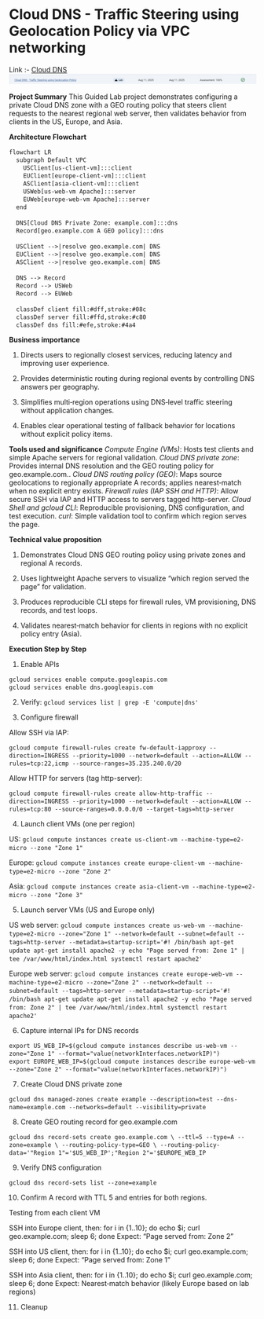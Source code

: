 # Cloud DNS - Traffic Steering using Geolocation Policy via VPC networking

Link :- [Cloud DNS](https://www.skills.google/focuses/63007?parent=catalog)
![image](image-5.png)


**Project Summary**
This Guided Lab project demonstrates configuring a private Cloud DNS zone with a GEO routing policy that steers client requests to the nearest regional web server, then validates behavior from clients in the US, Europe, and Asia.

**Architecture Flowchart**
```mermaid
flowchart LR
  subgraph Default VPC
    USClient[us-client-vm]:::client
    EUClient[europe-client-vm]:::client
    ASClient[asia-client-vm]:::client
    USWeb[us-web-vm Apache]:::server
    EUWeb[europe-web-vm Apache]:::server
  end

  DNS[Cloud DNS Private Zone: example.com]:::dns
  Record[geo.example.com A GEO policy]:::dns

  USClient -->|resolve geo.example.com| DNS
  EUClient -->|resolve geo.example.com| DNS
  ASClient -->|resolve geo.example.com| DNS

  DNS --> Record
  Record --> USWeb
  Record --> EUWeb

  classDef client fill:#dff,stroke:#08c
  classDef server fill:#ffd,stroke:#c80
  classDef dns fill:#efe,stroke:#4a4
```

**Business importance**
1) Directs users to regionally closest services, reducing latency and improving user experience.

2) Provides deterministic routing during regional events by controlling DNS answers per geography.

3) Simplifies multi‑region operations using DNS‑level traffic steering without application changes.

4) Enables clear operational testing of fallback behavior for locations without explicit policy items.

**Tools used and significance**
*Compute Engine (VMs)*: Hosts test clients and simple Apache servers for regional validation.
*Cloud DNS private zone*: Provides internal DNS resolution and the GEO routing policy for geo.example.com..
*Cloud DNS routing policy (GEO)*: Maps source geolocations to regionally appropriate A records; applies nearest‑match when no explicit entry exists.
*Firewall rules (IAP SSH and HTTP)*: Allow secure SSH via IAP and HTTP access to servers tagged http-server.
*Cloud Shell and gcloud CLI*: Reproducible provisioning, DNS configuration, and test execution.
*curl*: Simple validation tool to confirm which region serves the page.

**Technical value proposition**

1) Demonstrates Cloud DNS GEO routing policy using private zones and regional A records.

2) Uses lightweight Apache servers to visualize “which region served the page” for validation.

3) Produces reproducible CLI steps for firewall rules, VM provisioning, DNS records, and test loops.

4) Validates nearest‑match behavior for clients in regions with no explicit policy entry (Asia).




**Execution Step by Step**
1) Enable APIs
```
gcloud services enable compute.googleapis.com
gcloud services enable dns.googleapis.com
```

2) Verify: ```gcloud services list | grep -E 'compute|dns'```

3) Configure firewall

Allow SSH via IAP: 
```
gcloud compute firewall-rules create fw-default-iapproxy --direction=INGRESS --priority=1000 --network=default --action=ALLOW --rules=tcp:22,icmp --source-ranges=35.235.240.0/20
```

Allow HTTP for servers (tag http-server): 
```
gcloud compute firewall-rules create allow-http-traffic --direction=INGRESS --priority=1000 --network=default --action=ALLOW --rules=tcp:80 --source-ranges=0.0.0.0/0 --target-tags=http-server
```

4) Launch client VMs (one per region)

US: ```gcloud compute instances create us-client-vm --machine-type=e2-micro --zone "Zone 1"```

Europe: ```gcloud compute instances create europe-client-vm --machine-type=e2-micro --zone "Zone 2"```

Asia: ```gcloud compute instances create asia-client-vm --machine-type=e2-micro --zone "Zone 3"```

5) Launch server VMs (US and Europe only)

US web server: ```gcloud compute instances create us-web-vm --machine-type=e2-micro --zone="Zone 1" --network=default --subnet=default --tags=http-server --metadata=startup-script='#! /bin/bash apt-get update apt-get install apache2 -y echo "Page served from: Zone 1" | tee /var/www/html/index.html systemctl restart apache2'```

Europe web server: ```gcloud compute instances create europe-web-vm --machine-type=e2-micro --zone="Zone 2" --network=default --subnet=default --tags=http-server --metadata=startup-script='#! /bin/bash apt-get update apt-get install apache2 -y echo "Page served from: Zone 2" | tee /var/www/html/index.html systemctl restart apache2'```

6) Capture internal IPs for DNS records
```
export US_WEB_IP=$(gcloud compute instances describe us-web-vm --zone="Zone 1" --format="value(networkInterfaces.networkIP)")
export EUROPE_WEB_IP=$(gcloud compute instances describe europe-web-vm --zone="Zone 2" --format="value(networkInterfaces.networkIP)")
```

7) Create Cloud DNS private zone
```
gcloud dns managed-zones create example --description=test --dns-name=example.com --networks=default --visibility=private
```

8) Create GEO routing record for geo.example.com
```
gcloud dns record-sets create geo.example.com \ --ttl=5 --type=A --zone=example \ --routing-policy-type=GEO \ --routing-policy-data='"Region 1"='$US_WEB_IP';"Region 2"='$EUROPE_WEB_IP
```

9) Verify DNS configuration
```
gcloud dns record-sets list --zone=example
```

10) Confirm A record with TTL 5 and entries for both regions.

Testing from each client VM

SSH into Europe client, then: for i in {1..10}; do echo $i; curl geo.example.com; sleep 6; done Expect: “Page served from: Zone 2”

SSH into US client, then: for i in {1..10}; do echo $i; curl geo.example.com; sleep 6; done Expect: “Page served from: Zone 1”

SSH into Asia client, then: for i in {1..10}; do echo $i; curl geo.example.com; sleep 6; done Expect: Nearest‑match behavior (likely Europe based on lab regions)

11) Cleanup
